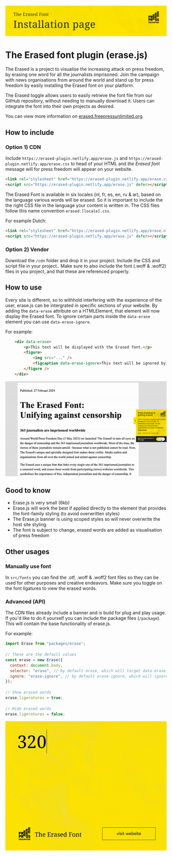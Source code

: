 ![The Erased Font](src/images/readme-header.png)

# The Erased font plugin (erase.js)

The Erased is a project to visualise the increasing attack on press freedom, by erasing one word for all the journalists imprisoned.
Join the campaign with news organisations from around the world and stand up for press freedom by easily installing the Erased font on your platform.

The Erased toggle allows users to easily retrieve the font file from our GitHub repository, without needing to manually download it. Users can integrate the font into their own projects as desired.

You can view more information on [erased.freepressunlimited.org](https://erased.freepressunlimited.org).

## How to include

### Option 1) CDN

Include `https://erased-plugin.netlify.app/erase.js` and `https://erased-plugin.netlify.app/erase.css` to head of your HTML and _the Erased font_ message will for press freedom will appear on your website.

```html
<link rel="stylesheet" href="https://erased-plugin.netlify.app/erase.css" />
<script src="https://erased-plugin.netlify.app/erase.js" defer></script>
```

The Erased Font is available in six locales (nl, fr, es, en, ru & ar), based on the language various words will be erased. So it is important to include the the right CSS file in the language your content is written in. The CSS files follow this name convention `erased.[locale].css`.

For example Dutch:

```html
<link rel="stylesheet" href="https://erased-plugin.netlify.app/erase.nl.css" />
<script src="https://erased-plugin.netlify.app/erase.js" defer></script>
```

### Option 2) Vendor

Download the `/cdn` folder and drop it in your project. Include the CSS and script file in your project..
Make sure to also include the font (.woff & .woff2) files in you project, and that these are referenced properly.

## How to use

Every site is different, so to withhold interfering with the experience of the user, erase.js can be intergrated in specific sections of your website. By adding the `data-erase` attribute on a HTMLElement, that element will now display the Erased font. To ignore certain parts inside the `data-erase` element you can use `data-erase-ignore`.

For example:

```html
    <div data-erase>
        <p>This text will be displayed with the Erased font.</p>
        <figure>
            <img src="..." />
            <figcaption data-erase-ignore>This text will be ignored by the Erased font.</figcaption>
        </figure />
    </div>
```

![The Erased Font](src/images/readme-toggle.gif)

## Good to know

- Erase.js is very small (6kb)
- Erase.js will work the best if applied directly to the element that provides the font-family styling (to avoid overwritten styles)
- The Erase.js banner is using scoped styles so will never overwrite the host site styling
- The font is subject to change, erased words are added as visualisation of press freedom

## Other usages

### Manually use font

In `src/fonts` you can find the .otf, .woff & .woff2 font files so they can be used for other purposes and creative endeavors. Make sure you toggle on the font ligatures to view the erased words.

### Advanced (API)

The CDN files already include a banner and is build for plug and play usage. If you'd like to do it yourself you can include the package files (`/package`). This will contain the base functionality of erase.js.

For example:

```js
import Erase from "packages/erase";

// These are the default values
const erase = new Erase({
  context: document.body,
  selector: "erase", // by default erase, which will target data-erase attribute
  ignore: "erase-ignore", // by default erase-ignore, which will ignore elements with data-erase-ignore attribute set
});

// Show erased words
erase.ligeratures = true;

// Hide erased words
erase.ligeratures = false;
```

![The Erased Font](src/images/readme-footer.gif)
